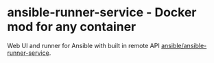 # ansible-runner-service - Docker mod for any container

Web UI and runner for Ansible with built in remote API [ansible/ansible-runner-service](https://github.com/ansible/ansible-runner-service).
